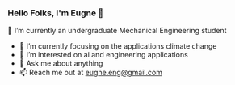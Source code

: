 ### Hello Folks, I'm Eugne 👋 

🔭 I’m currently an undergraduate Mechanical Engineering student
- 🌱 I’m currently focusing on the applications climate change
- 🤔 I’m interested on ai and engineering applications
- 💬 Ask me about anything
- 📫 Reach me out at eugne.eng@gmail.com
